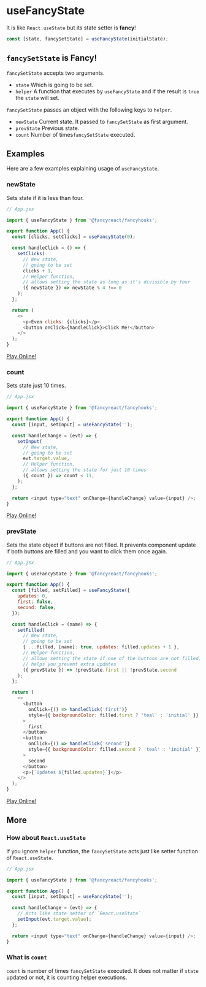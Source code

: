 # useFancyState

It is like `React.useState` but its state setter is **fancy**!

```js
const [state, fancySetState] = useFancyState(initialState);
```

## `fancySetState` is Fancy!

`fancySetState` accepts two arguments.
* `state` Which is going to be set.
* `helper` A function that executes by `useFancyState` and if the result is `true` the `state` will set.

`fancySetState` passes an object with the following keys to `helper`.
* `newState` Current state. It passed to `fancySetState` as first argument.
* `prevState` Previous state.
* `count` Number of times`fancySetState` executed.

## Examples

Here are a few examples explaining usage of `useFancyState`.

### newState

Sets state if it is less than four.

```js
// App.jsx

import { useFancyState } from '@fancyreact/fancyhooks';

export function App() {
  const [clicks, setClicks] = useFancyState(0);

  const handleClick = () => {
    setClicks(
      // New state,
      // going to be set
      clicks + 1,
      // Helper function,
      // allows setting the state as long as it's divisible by four
      ({ newState }) => newState % 4 !== 0
    );
  };

  return (
    <>
      <p>Even clicks: {clicks}</p>
      <button onClick={handleClick}>Click Me!</button>
    </>
  );
}
```

[Play Online!](https://stackblitz.com/edit/fancyhooks-usefancystate-newstate-1?devToolsHeight=33&file=index.tsx)

### count

Sets state just 10 times.

```js
// App.jsx

import { useFancyState } from '@fancyreact/fancyhooks';

export function App() {
  const [input, setInput] = useFancyState('');

  const handleChange = (evt) => {
    setInput(
      // New state,
      // going to be set
      evt.target.value,
      // Helper function,
      // allows setting the state for just 10 times
      ({ count }) => count < 11,
    );
  };

  return <input type="text" onChange={handleChange} value={input} />;
}
```

[Play Online!](https://stackblitz.com/edit/fancyhooks-usefancystate-count-1?devToolsHeight=33&file=index.tsx)

### prevState

Sets the state object if buttons are not filled.
It prevents component update if both buttons are filled and you want to click them once again.

```js
// App.jsx

import { useFancyState } from '@fancyreact/fancyhooks';

export function App() {
  const [filled, setFilled] = useFancyState({
    updates: 0,
    first: false,
    second: false,
  });

  const handleClick = (name) => {
    setFilled(
      // New state,
      // going to be set
      { ...filled, [name]: true, updates: filled.updates + 1 },
      // Helper function,
      // allows setting the state if one of the buttons are not filled,
      // helps you prevent extra updates
      ({ prevState }) => !prevState.first || !prevState.second
    );
  };

  return (
    <>
      <button
        onClick={() => handleClick('first')}
        style={{ backgroundColor: filled.first ? 'teal' : 'initial' }}
      >
        first
      </button>
      <button
        onClick={() => handleClick('second')}
        style={{ backgroundColor: filled.second ? 'teal' : 'initial' }}
      >
        second
      </button>
      <p>{`Updates ${filled.updates}`}</p>
    </>
  );
}
```

[Play Online!](https://stackblitz.com/edit/fancyhooks-usefancystate-prevstate-1?devToolsHeight=33&file=index.tsx)

## More

### How about `React.useState`

If you ignore `helper` function, the `fancySetState` acts just like setter function of `React.useState`.

```js
// App.jsx

import { useFancyState } from '@fancyreact/fancyhooks';

export function App() {
  const [input, setInput] = useFancyState('');

  const handleChange = (evt) => {
    // Acts like state setter of `React.useState`
    setInput(evt.target.value);
  };

  return <input type="text" onChange={handleChange} value={input} />;
}
```

### What is `count`

`count` is number of times `fancySetState` executed. It does not matter if `state` updated or not, it is counting helper executions.
